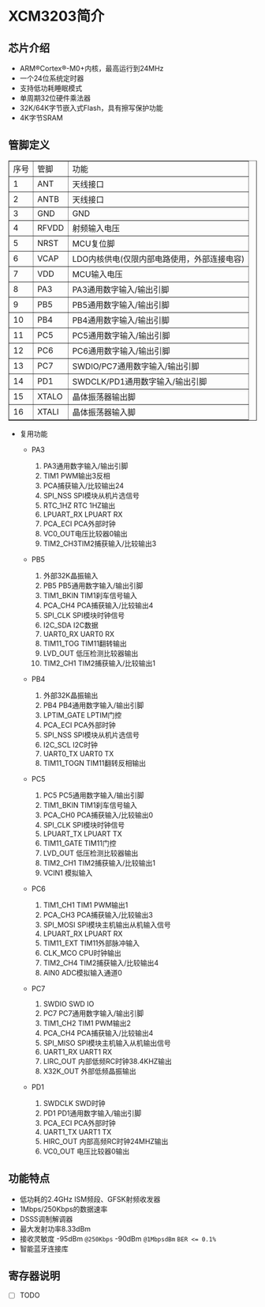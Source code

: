 XCM3203简介
===================

## 芯片介绍
* ARM®Cortex®-M0+内核，最高运行到24MHz  
* 一个24位系统定时器  
* 支持低功耗睡眠模式   
* 单周期32位硬件乘法器  
* 32K/64K字节嵌入式Flash，具有擦写保护功能  
* 4K字节SRAM  


## 管脚定义
<table border="1">
    <tr>
        <td>序号</td>
        <td>管脚</td>
        <td>功能</td>
    </tr>
    <tr>
        <td>1</td>
        <td>ANT</td>
        <td>天线接口</td>
    </tr>
    <tr>
        <td>2</td>
        <td>ANTB</td>
        <td>天线接口</td>
    </tr>
    <tr>
        <td>3</td>
        <td>GND</td>
        <td>GND</td>
    </tr>
    <tr>
        <td>4</td>
        <td>RFVDD</td>
        <td>射频输入电压</td>
    </tr>
    <tr>
        <td>5</td>
        <td>NRST</td>
        <td>MCU复位脚</td>
    </tr>
    <tr>
        <td>6</td>
        <td>VCAP</td>
        <td>LDO内核供电(仅限内部电路使用，外部连接电容)</td>
    </tr>
    <tr>
        <td>7</td>
        <td>VDD</td>
        <td>MCU输入电压</td>
    </tr>
    <tr>
        <td>8</td>
        <td>PA3</td>
        <td>PA3通用数字输入/输出引脚</td>
    </tr>
    <tr>
        <td>9</td>
        <td>PB5</td>
        <td>PB5通用数字输入/输出引脚</td>
    </tr>
    <tr>
        <td>10</td>
        <td>PB4</td>
        <td>PB4通用数字输入/输出引脚</td>
    </tr>
    <tr>
        <td>11</td>
        <td>PC5</td>
        <td>PC5通用数字输入/输出引脚</td>
    </tr>
    <tr>
        <td>12</td>
        <td>PC6</td>
        <td>PC6通用数字输入/输出引脚</td>
    </tr>
    <tr>
        <td>13</td>
        <td>PC7</td>
        <td>SWDIO/PC7通用数字输入/输出引脚</td>
    </tr>
    <tr>
        <td>14</td>
        <td>PD1</td>
        <td>SWDCLK/PD1通用数字输入/输出引脚</td>
    </tr>
    <tr>
        <td>15</td>
        <td>XTALO</td>
        <td>晶体振荡器输出脚</td>
    </tr>
    <tr>
        <td>16</td>
        <td>XTALI</td>
        <td>晶体振荡器输入脚</td>
    </tr>
</table>

* 复用功能

	- PA3  
		1. PA3通用数字输入/输出引脚
		2. TIM1 PWM输出3反相
		3. PCA捕获输入/比较输出24
		4. SPI_NSS	SPI模块从机片选信号
		5. RTC_1HZ  RTC 1HZ输出
		6. LPUART_RX LPUART RX 
		7. PCA_ECI PCA外部时钟
		8. VC0_OUT电压比较器0输出
		9. TIM2_CH3TIM2捕获输入/比较输出3
	
	- PB5  
        1. 外部32K晶振输入
        2. PB5  PB5通用数字输入/输出引脚
        3. TIM1_BKIN    TIM1刹车信号输入
        4. PCA_CH4  PCA捕获输入/比较输出4
        5. SPI_CLK  SPI模块时钟信号
        6. I2C_SDA  I2C数据
        7. UART0_RX UART0 RX 
        8. TIM11_TOG    TIM11翻转输出
        9. LVD_OUT  低压检测比较器输出
        10. TIM2_CH1 TIM2捕获输入/比较输出1
        
	- PB4  
        1. 外部32K晶振输出
        2. PB4  PB4通用数字输入/输出引脚
        3. LPTIM_GATE   LPTIM门控
        4. PCA_ECI  PCA外部时钟
        5. SPI_NSS  SPI模块从机片选信号
        6. I2C_SCL  I2C时钟 
        7. UART0_TX UART0 TX
        8. TIM11_TOGN   TIM11翻转反相输出


	- PC5  
        1. PC5  PC5通用数字输入/输出引脚
        2. TIM1_BKIN    TIM1刹车信号输入
        3. PCA_CH0  PCA捕获输入/比较输出0
        4. SPI_CLK  SPI模块时钟信号
        5. LPUART_TX    LPUART TX
        6. TIM11_GATE   TIM11门控
        7. LVD_OUT  低压检测比较器输出
        8. TIM2_CH1 TIM2捕获输入/比较输出1
        9. VCIN1    模拟输入

	- PC6  
        1. TIM1_CH1    TIM1 PWM输出1 
        2. PCA_CH3 PCA捕获输入/比较输出3
        3. SPI_MOSI    SPI模块主机输出从机输入信号
        4. LPUART_RX   LPUART RX
        5. TIM11_EXT   TIM11外部脉冲输入
        6. CLK_MCO CPU时钟输出
        7. TIM2_CH4    TIM2捕获输入/比较输出4
        8. AIN0    ADC模拟输入通道0  

	- PC7  
        1. SWDIO    SWD IO
        2. PC7      PC7通用数字输入/输出引脚
        3. TIM1_CH2    TIM1 PWM输出2
        4. PCA_CH4 PCA捕获输入/比较输出4
        5. SPI_MISO SPI模块主机输入从机输出信号
        6. UART1_RX UART1 RX
        7. LIRC_OUT    内部低频RC时钟38.4KHZ输出
        8. X32K_OUT    外部低频晶振输出

	- PD1  
        1. SWDCLK  SWD时钟
        2. PD1     PD1通用数字输入/输出引脚
        3. PCA_ECI PCA外部时钟
        4. UART1_TX UART1 TX
        5. HIRC_OUT    内部高频RC时钟24MHZ输出
        6. VC0_OUT 电压比较器0输出

## 功能特点
* 低功耗的2.4GHz ISM频段、GFSK射频收发器
* 1Mbps/250Kbps的数据速率
* DSSS调制解调器
* 最大发射功率8.33dBm
* 接收灵敏度 -95dBm `@250Kbps`  -90dBm `@1MbpsdBm`  `BER <= 0.1%`
* 智能蓝牙连接库

## 寄存器说明
- [ ] TODO


